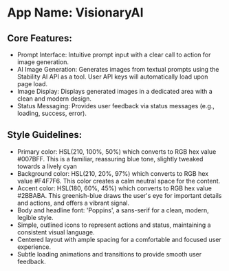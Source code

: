 # **App Name**: VisionaryAI

## Core Features:

- Prompt Interface: Intuitive prompt input with a clear call to action for image generation.
- AI Image Generation: Generates images from textual prompts using the Stability AI API as a tool. User API keys will automatically load upon page load.
- Image Display: Displays generated images in a dedicated area with a clean and modern design.
- Status Messaging: Provides user feedback via status messages (e.g., loading, success, error).

## Style Guidelines:

- Primary color: HSL(210, 100%, 50%) which converts to RGB hex value #007BFF. This is a familiar, reassuring blue tone, slightly tweaked towards a lively cyan
- Background color: HSL(210, 20%, 97%) which converts to RGB hex value #F4F7F6. This color creates a calm neutral space for the content.
- Accent color: HSL(180, 60%, 45%) which converts to RGB hex value #2BBABA. This greenish-blue draws the user's eye for important details and actions, and offers a vibrant signal.
- Body and headline font: 'Poppins', a sans-serif for a clean, modern, legible style.
- Simple, outlined icons to represent actions and status, maintaining a consistent visual language.
- Centered layout with ample spacing for a comfortable and focused user experience.
- Subtle loading animations and transitions to provide smooth user feedback.